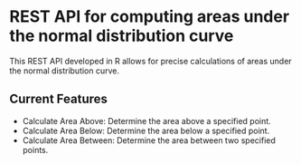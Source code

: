 # REST API for computing areas under the normal distribution curve
This REST API developed in R allows for precise calculations of areas under the normal distribution curve.

## Current Features
* Calculate Area Above: Determine the area above a specified point.
* Calculate Area Below: Determine the area below a specified point.
* Calculate Area Between: Determine the area between two specified points.


